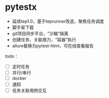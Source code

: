 # pytestx

- 延续tep1.0，基于teprunner改造，聚焦任务调度
- 脚手架下载
- git项目同步平台，“沙箱”隔离
- 创建任务、关联用力，“容器”执行
- allure替换为pytest-html，可在线查看报告

todo：
- [ ] 定时任务
- [ ] 并行/串行
- [ ] docker
- [ ] 通知
- [ ] 任务关联用例交互